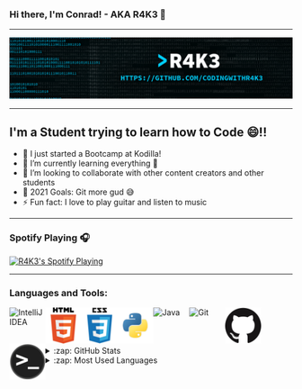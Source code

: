### Hi there, I'm Conrad! - AKA R4K3 👋

---


![Header](https://github.com/CodingWithR4K3/CodingWithR4K3/blob/main/R4K3-banner.png "Header")


---

## I'm a Student trying to learn how to Code 😄!!

- 🔭 I just started a Bootcamp at Kodilla!
- 🌱 I’m currently learning everything 🤣
- 👯 I’m looking to collaborate with other content creators and other students
- 🥅 2021 Goals: Git more gud 😅
- ⚡ Fun fact: I love to play guitar and listen to music
---
### Spotify Playing 🎧

[<img src="https://spotify-git-master.codingwithr4k3.vercel.app/api/spotify.py" alt="R4K3's Spotify Playing" width="450" />](https://open.spotify.com/user/doen4k9jzlwm0j3ng84m3bpkm)

---

### Languages and Tools:
<img align="left" alt="IntelliJ IDEA" width="64px" src="https://upload.wikimedia.org/wikipedia/commons/thumb/d/d5/IntelliJ_IDEA_Logo.svg/1200px-IntelliJ_IDEA_Logo.svg.png" />
<img align="left" alt="HTML5" width="64px" src="https://raw.githubusercontent.com/github/explore/80688e429a7d4ef2fca1e82350fe8e3517d3494d/topics/html/html.png" />
<img align="left" alt="CSS3" width="64px" src="https://raw.githubusercontent.com/github/explore/80688e429a7d4ef2fca1e82350fe8e3517d3494d/topics/css/css.png" />
<img align="left" alt="Python" width="64px" src="https://raw.githubusercontent.com/github/explore/80688e429a7d4ef2fca1e82350fe8e3517d3494d/topics/python/python.png" />
<img align="left" alt="Java" width="64px" src="https://image.flaticon.com/icons/png/512/226/226777.png" />
<img align="left" alt="Git" width="64px" src="https://git-scm.com/images/logos/downloads/Git-Icon-Black.png" />
<img align="left" alt="GitHub" width="64px" src="https://raw.githubusercontent.com/github/explore/78df643247d429f6cc873026c0622819ad797942/topics/github/github.png" />
<img align="left" alt="Terminal" width="64px" src="https://raw.githubusercontent.com/github/explore/80688e429a7d4ef2fca1e82350fe8e3517d3494d/topics/terminal/terminal.png" />

<br />
<br />
<br />
<br />


<details>
  <summary>:zap: GitHub Stats</summary>

  [![Anurag's github stats](https://github-readme-stats.vercel.app/api?username=CodingWithR4K3&count_private=true&show_icons=true&theme=tokyonight)](https://github.com/anuraghazra/github-readme-stats)

</details>


<details>
  <summary>:zap: Most Used Languages</summary>
  
  [![Top Langs](https://github-readme-stats.vercel.app/api/top-langs/?username=CodingWithR4K3&count_private=true&show_icons=true&theme=tokyonight)](https://github.com/anuraghazra/github-readme-stats)
</details>
